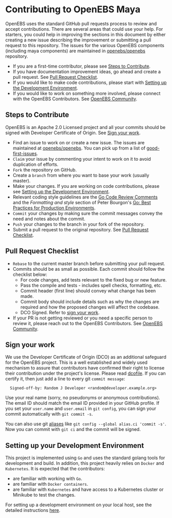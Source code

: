 # Contributing to OpenEBS Maya

OpenEBS uses the standard GitHub pull requests process to review and accept contributions.  There are several areas that could use your help. For starters, you could help in improving the sections in this document by either creating a new issue describing the improvement or submitting a pull request to this repository. The issues for the various OpenEBS components (including maya components) are maintained in [openebs/openebs](https://github.com/openebs/openebs/issues) repository.

* If you are a first-time contributor, please see [Steps to Contribute](#steps-to-contribute).
* If you have documentation improvement ideas, go ahead and create a pull request. See [Pull Request Checklist](#pull-request-checklist).
* If you would like to make code contributions, please start with [Setting up the Development Environment](#setting-up-your-development-environment).
* If you would like to work on something more involved, please connect with the OpenEBS Contributors. See [OpenEBS Community](https://github.com/openebs/openebs/tree/master/community).

## Steps to Contribute

OpenEBS is an Apache 2.0 Licensed project and all your commits should be signed with Developer Certificate of Origin. See [Sign your work](#sign-your-work). 

* Find an issue to work on or create a new issue. The issues are maintained at [openebs/openebs](https://github.com/openebs/openebs/issues). You can pick up from a list of [good-first-issues](https://github.com/openebs/openebs/labels/good%20first%20issue).
* `Claim` your issue by commenting your intent to work on it to avoid duplication of efforts. 
* `Fork` the repository on GitHub.
* Create a `branch` from where you want to base your work (usually master).
* Make your changes. If you are working on code contributions, please see [Setting up the Development Environment](#setting-up-your-development-environment).
* Relevant coding style guidelines are the [Go Code Review Comments](https://code.google.com/p/go-wiki/wiki/CodeReviewComments) and the _Formatting and style_ section of Peter Bourgon's [Go: Best Practices for Production Environments](http://peter.bourgon.org/go-in-production/#formatting-and-style).
* `Commit` your changes by making sure the commit messages convey the need and notes about the commit.
* `Push` your changes to the branch in your fork of the repository.
* Submit a pull request to the original repository. See [Pull Request Checklist](#pull-request-checklist).


## Pull Request Checklist
* `Rebase` to the current master branch before submitting your pull request.
* Commits should be as small as possible. Each commit should follow the checklist below:
  - For code changes, add tests relevant to the fixed bug or new feature. 
  - Pass the compile and tests - includes spell checks, formatting, etc.
  - Commit header (first line) should convey what change has been made.
  - Commit body should include details such as why the changes are required and how the proposed changes will affect the codebase.
  - DCO Signed. Refer to [sign your work](#sign-your-work).
* If your PR is not getting reviewed or you need a specific person to review it, please reach out to the OpenEBS Contributors. See [OpenEBS Community](https://github.com/openebs/openebs/tree/master/community).

## Sign your work

We use the Developer Certificate of Origin (DCO) as an additional safeguard for the OpenEBS project. This is a well established and widely used mechanism to assure that contributors have confirmed their right to license their contribution under the project's license. Please read [dcofile](https://github.com/openebs/openebs/blob/master/contribute/developer-certificate-of-origin). If you can certify it, then just add a line to every git `commit message`:

````
  Signed-off-by: Random J Developer <random@developer.example.org>
````

Use your real name (sorry, no pseudonyms or anonymous contributions). The email ID should match the email ID provided in your GitHub profile. 
If you set your `user.name` and `user.email` in `git config`, you can sign your commit automatically with `git commit -s`. 

You can also use git [aliases](https://git-scm.com/book/tr/v2/Git-Basics-Git-Aliases) like `git config --global alias.ci 'commit -s'`. Now you can commit with `git ci` and the commit will be signed.

## Setting up your Development Environment

This project is implemented using `Go` and uses the standard golang tools for development and build. In addition, this project heavily relies on `Docker` and `Kubernetes`. It is expected that the contributors:
- are familiar with working with `Go`.
- are familiar with `Docker containers`.
- are familiar with `Kubernetes` and have access to a Kubernetes cluster or Minikube to test the changes.

For setting up a development environment on your local host, see the detailed instructions [here](./docs/developer.md).

